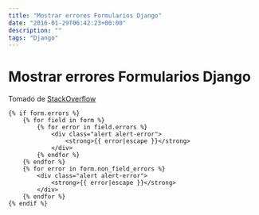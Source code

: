 ```yaml
---
title: "Mostrar errores Formularios Django"
date: "2016-01-29T06:42:23+00:00"
description: ""
tags: "Django"
---
```

# Mostrar errores Formularios Django


Tomado de [StackOverflow](http://stackoverflow.com/questions/14647723/django-forms-if-not-valid-show-form-with-error-message)
```
{% if form.errors %}
    {% for field in form %}
        {% for error in field.errors %}
            <div class="alert alert-error">
                <strong>{{ error|escape }}</strong>
            </div>
        {% endfor %}
    {% endfor %}
    {% for error in form.non_field_errors %}
        <div class="alert alert-error">
            <strong>{{ error|escape }}</strong>
        </div>
    {% endfor %}
{% endif %}
```


